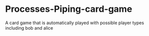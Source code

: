 # Processes-Piping-card-game
A card game that is automatically played with possible player types including bob and alice
